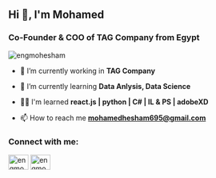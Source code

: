 <h2 align="left">Hi 👋, I'm Mohamed</h1>
<h3 align="left">Co-Founder & COO of TAG Company from Egypt</h3>
<p align="left"> <img src="https://komarev.com/ghpvc/?username=engmohesham&label=Profile%20views&color=0e75b6&style=flat" alt="engmohesham" /> </p>


- 👋 I’m currently working in **TAG Company**

- 🌱 I’m currently learning **Data Anlysis, Data Science**

- 👨‍💻 I'm learned **react.js | python | C# | IL & PS | adobeXD**

- 📫 How to reach me **mohamedhesham695@gmail.com**

<h3 align="left">Connect with me:</h3>
<p align="left">
<a href="https://www.linkedin.com/in/engmohesham/" target="blank"><img align="center" src="https://raw.githubusercontent.com/rahuldkjain/github-profile-readme-generator/master/src/images/icons/Social/linked-in-alt.svg" alt="engmohesham/" height="30" width="40" /></a>
<a href="https://www.facebook.com/EngMoHesham/" target="blank"><img align="center" src="https://raw.githubusercontent.com/rahuldkjain/github-profile-readme-generator/master/src/images/icons/Social/facebook.svg" alt="engmohesham" height="30" width="40" /></a>
</p>

